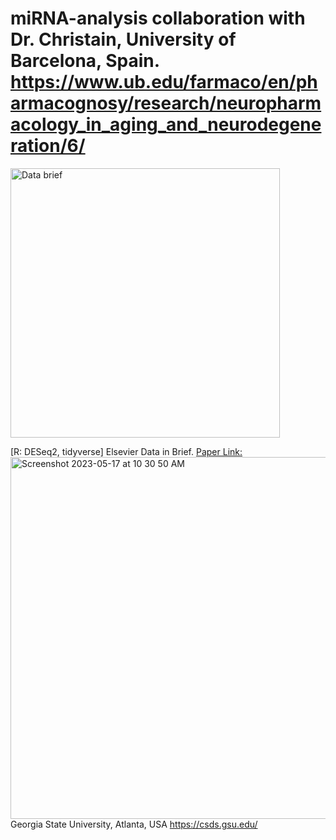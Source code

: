 # miRNA-analysis collaboration with Dr. Christain, University of Barcelona, Spain. https://www.ub.edu/farmaco/en/pharmacognosy/research/neuropharmacology_in_aging_and_neurodegeneration/6/
<img width="431" alt="Data brief" src="https://github.com/spawar2/miRNA-analysis/assets/25118302/516c18c6-2c87-45ec-9d7b-1293085a7bdd">

[R: DESeq2, tidyverse]
Elsevier Data in Brief. [Paper Link:](https://www.sciencedirect.com/science/article/pii/S235234092100398X)
<img width="579" alt="Screenshot 2023-05-17 at 10 30 50 AM" src="https://github.com/spawar2/miRNA-analysis/assets/25118302/acbc7f91-f3da-4286-a4d0-aed62e716285">
Georgia State University, Atlanta, USA
https://csds.gsu.edu/
